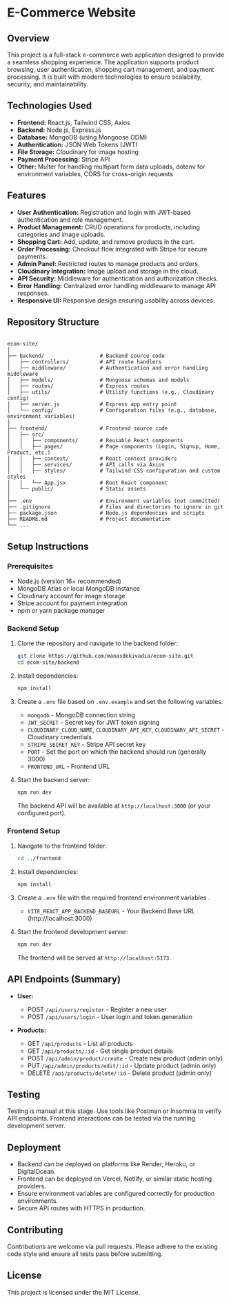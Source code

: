 # E-Commerce Website

## Overview

This project is a full-stack e-commerce web application designed to provide a seamless shopping experience. The application supports product browsing, user authentication, shopping cart management, and payment processing. It is built with modern technologies to ensure scalability, security, and maintainability.

## Technologies Used

- **Frontend:** React.js, Tailwind CSS, Axios  
- **Backend:** Node.js, Express.js  
- **Database:** MongoDB (using Mongoose ODM)  
- **Authentication:** JSON Web Tokens (JWT)  
- **File Storage:** Cloudinary for image hosting  
- **Payment Processing:** Stripe API  
- **Other:** Multer for handling multipart form data uploads, dotenv for environment variables, CORS for cross-origin requests  

## Features

- **User Authentication:** Registration and login with JWT-based authentication and role management.  
- **Product Management:** CRUD operations for products, including categories and image uploads.  
- **Shopping Cart:** Add, update, and remove products in the cart.  
- **Order Processing:** Checkout flow integrated with Stripe for secure payments.  
- **Admin Panel:** Restricted routes to manage products and orders.  
- **Cloudinary Integration:** Image upload and storage in the cloud.  
- **API Security:** Middleware for authentication and authorization checks.  
- **Error Handling:** Centralized error handling middleware to manage API responses.  
- **Responsive UI:** Responsive design ensuring usability across devices.  

## Repository Structure

```

ecom-site/
│
├── backend/                  # Backend source code
│   ├── controllers/          # API route handlers
│   ├── middleware/           # Authentication and error handling middleware
│   ├── models/               # Mongoose schemas and models
│   ├── routes/               # Express routes
│   ├── utils/                # Utility functions (e.g., Cloudinary config)
│   ├── server.js             # Express app entry point
│   └── config/               # Configuration files (e.g., database, environment variables)
│
├── frontend/                 # Frontend source code
│   ├── src/
│   │   ├── components/       # Reusable React components
│   │   ├── pages/            # Page components (Login, Signup, Home, Product, etc.)
│   │   ├── context/          # React context providers
│   │   ├── services/         # API calls via Axios
│   │   ├── styles/           # Tailwind CSS configuration and custom styles
│   │   └── App.jsx           # Root React component
│   └── public/               # Static assets
│
├── .env                      # Environment variables (not committed)
├── .gitignore                # Files and directories to ignore in git
├── package.json              # Node.js dependencies and scripts
├── README.md                 # Project documentation
└── ...

````

## Setup Instructions

### Prerequisites

- Node.js (version 16+ recommended)  
- MongoDB Atlas or local MongoDB instance  
- Cloudinary account for image storage  
- Stripe account for payment integration  
- npm or yarn package manager  

### Backend Setup

1. Clone the repository and navigate to the backend folder:

   ```bash
   git clone https://github.com/manasdekivadia/ecom-site.git
   cd ecom-site/backend


2. Install dependencies:

   ```bash
   npm install
   ```

3. Create a `.env` file based on `.env.example` and set the following variables:

   * `mongodb` - MongoDB connection string
   * `JWT_SECRET` - Secret key for JWT token signing
   * `CLOUDINARY_CLOUD_NAME`, `CLOUDINARY_API_KEY`, `CLOUDINARY_API_SECRET` - Cloudinary credentials
   * `STRIPE_SECRET_KEY` - Stripe API secret key
   * `PORT` - Set the port on which the backend should run (generally 3000)
   * `FRONTEND_URL` - Frontend URL

4. Start the backend server:

   ```bash
   npm run dev
   ```

   The backend API will be available at `http://localhost:3000` (or your configured port).

### Frontend Setup

1. Navigate to the frontend folder:

   ```bash
   cd ../frontend
   ```

2. Install dependencies:

   ```bash
   npm install
   ```

3. Create a `.env` file with the required frontend environment variables .
   * `VITE_REACT_APP_BACKEND_BASEURL` - Your Backend Base URL (http://localhost:3000)

5. Start the frontend development server:

   ```bash
   npm run dev
   ```

   The frontend will be served at `http://localhost:5173`.

## API Endpoints (Summary)

* **User:**

  * POST `/api/users/register` - Register a new user
  * POST `/api/users/login` - User login and token generation

* **Products:**

  * GET `/api/products` - List all products
  * GET `/api/products/:id` - Get single product details
  * POST `/api/admin/product/create` - Create new product (admin only)
  * PUT `/api/admin/products/edit/:id` - Update product (admin only)
  * DELETE `/api/products/delete/:id` - Delete product (admin only)

## Testing

Testing is manual at this stage. Use tools like Postman or Insomnia to verify API endpoints. Frontend interactions can be tested via the running development server.

## Deployment

* Backend can be deployed on platforms like Render, Heroku, or DigitalOcean.
* Frontend can be deployed on Vercel, Netlify, or similar static hosting providers.
* Ensure environment variables are configured correctly for production environments.
* Secure API routes with HTTPS in production.

## Contributing

Contributions are welcome via pull requests. Please adhere to the existing code style and ensure all tests pass before submitting.

## License

This project is licensed under the MIT License.
